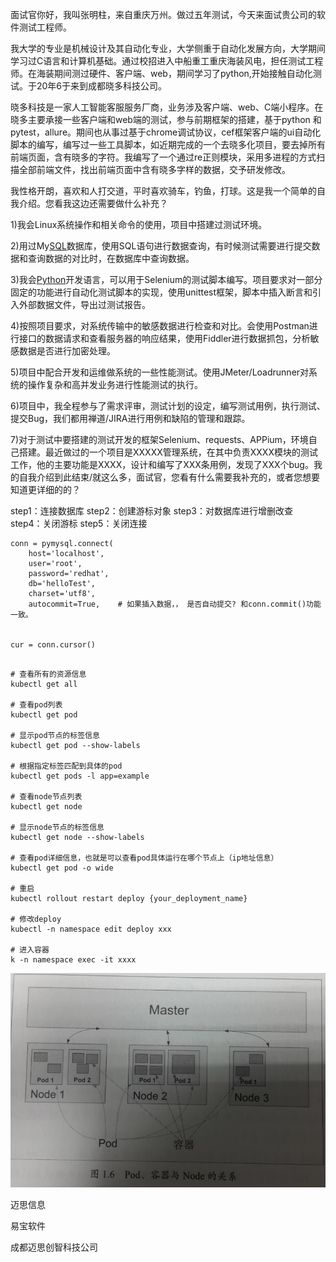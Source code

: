 面试官你好，我叫张明柱，来自重庆万州。做过五年测试，今天来面试贵公司的软件测试工程师。

我大学的专业是机械设计及其自动化专业，大学侧重于自动化发展方向，大学期间学习过C语言和计算机基础。通过校招进入中船重工重庆海装风电，担任测试工程师。在海装期间测过硬件、客户端、web，期间学习了python,开始接触自动化测试。于20年6于来到成都晓多科技公司。

晓多科技是一家人工智能客服服务厂商，业务涉及客户端、web、C端小程序。在晓多主要承接一些客户端和web端的测试，参与前期框架的搭建，基于python 和pytest，allure。期间也从事过基于chrome调试协议，cef框架客户端的ui自动化脚本的编写，编写过一些工具脚本，如近期完成的一个去晓多化项目，要去掉所有前端页面，含有晓多的字符。我编写了一个通过re正则模块，采用多进程的方式扫描全部前端文件，找出前端页面中含有晓多字样的数据，交予研发修改。

我性格开朗，喜欢和人打交道，平时喜欢骑车，钓鱼，打球。这是我一个简单的自我介绍。您看我这边还需要做什么补充？



1)我会Linux系统操作和相关命令的使用，项目中搭建过测试环境。

2)用过My[SQL](http://java.tedu.cn/data/131405.html)数据库，使用SQL语句进行数据查询，有时候测试需要进行提交数据和查询数据的对比时，在数据库中查询数据。

3)我会[Python](http://sh.tedu.cn/python/)开发语言，可以用于Selenium的测试脚本编写。项目要求对一部分固定的功能进行自动化测试脚本的实现，使用unittest框架，脚本中插入断言和引入外部数据文件，导出过测试报告。

4)按照项目要求，对系统传输中的敏感数据进行检查和对比。会使用Postman进行接口的数据请求和查看服务器的响应结果，使用Fiddler进行数据抓包，分析敏感数据是否进行加密处理。

5)项目中配合开发和运维做系统的一些性能测试。使用JMeter/Loadrunner对系统的操作复杂和高并发业务进行性能测试的执行。

6)项目中，我全程参与了需求评审，测试计划的设定，编写测试用例，执行测试、提交Bug，我们都用禅道/JIRA进行用例和缺陷的管理和跟踪。

7)对于测试中要搭建的测试开发的框架Selenium、requests、APPium，环境自己搭建。最近做过的一个项目是XXXXX管理系统，在其中负责XXXX模块的测试工作，他的主要功能是XXXX，设计和编写了XXX条用例，发现了XXX个bug。我的自我介绍到此结束/就这么多，面试官，您看有什么需要我补充的，或者您想要知道更详细的的？







step1：连接数据库
step2：创建游标对象
step3：对数据库进行增删改查
step4：关闭游标
step5：关闭连接

```
conn = pymysql.connect(
    host='localhost',
    user='root',
    password='redhat',
    db='helloTest',
    charset='utf8',
    autocommit=True,    # 如果插入数据，， 是否自动提交? 和conn.commit()功能一致。
    
    
cur = conn.cursor()


```









```
# 查看所有的资源信息
kubectl get all

# 查看pod列表
kubectl get pod

# 显示pod节点的标签信息
kubectl get pod --show-labels

# 根据指定标签匹配到具体的pod
kubectl get pods -l app=example

# 查看node节点列表
kubectl get node 

# 显示node节点的标签信息
kubectl get node --show-labels

# 查看pod详细信息，也就是可以查看pod具体运行在哪个节点上（ip地址信息）
kubectl get pod -o wide

# 重启
kubectl rollout restart deploy {your_deployment_name}

# 修改deploy
kubectl -n namespace edit deploy xxx

# 进入容器
k -n namespace exec -it xxxx
```



![image-20210923124341121](image-20210923124341121.png)









迈思信息

易宝软件

成都迈思创智科技公司

